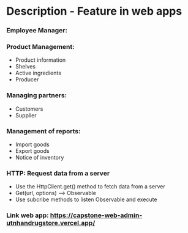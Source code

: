 # Description - Feature in web apps

### Employee Manager:

### Product Management:

+ Product information
+ Shelves
+ Active ingredients
+ Producer

### Managing partners:

+ Customers
+ Supplier

### Management of reports:

+ Import goods
+ Export goods
+ Notice of inventory

### HTTP: Request data from a server
+ Use the HttpClient.get() method to fetch data from a server
+ Get(url, options) --> Observable
+ Use subcribe methods to listen Observable and execute

### Link web app: https://capstone-web-admin-utnhandrugstore.vercel.app/
